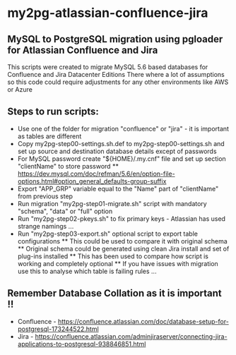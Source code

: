 # my2pg-atlassian-confluence-jira

## MySQL to PostgreSQL migration using pgloader for Atlassian Confluence and Jira

This scripts were created to migrate MySQL 5.6 based databases for Confluence and Jira Datacenter Editions
There where a lot of assumptions so this code could require adjustments for any other environments like AWS or Azure

## Steps to run scripts:

* Use one of the folder for migration "confluence" or "jira" - it is important as tables are different
* Copy my2pg-step00-settings.sh.def to my2pg-step00-settings.sh and set up source and destination database details except of passwords
* For MySQL password create "${HOME}/.my.cnf" file and set up section "clientName" to store password
** <https://dev.mysql.com/doc/refman/5.6/en/option-file-options.html#option_general_defaults-group-suffix>
* Export "APP_GRP" variable equal to the "Name" part of "clientName" from previous step
* Run migration "my2pg-step01-migrate.sh" script with mandatory "schema", "data" or "full" option
* Run "my2pg-step02-pkeys.sh" to fix primary keys - Atlassian has used strange namings ...
* Run "my2pg-step03-export.sh" optional script to export table configurations
** This could be used to compare it with original schema
** Original schema could be generated using clean Jira install and set of plug-ins installed
** This has been used to compare how script is working and completely optional
** If you have issues with migration use this to analyse which table is failing rules ...

## Remember Database Collation as it is important !!

* Confluence - <https://confluence.atlassian.com/doc/database-setup-for-postgresql-173244522.html>
* Jira - <https://confluence.atlassian.com/adminjiraserver/connecting-jira-applications-to-postgresql-938846851.html>

